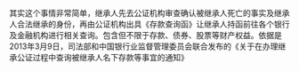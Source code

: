 其实这个事情非常简单，继承人先去公证机构审查确认被继承人死亡的事实及继承人合法继承的身份，再由公证机构出具《存款查询函》让继承人持函前往各个银行及金融机构进行相关查询。包含但不限于存款、债券、股票等财产权益。依据是2013年3月9日，司法部和中国银行业监督管理委员会联合发布的《关于在办理继承公证过程中查询被继承人名下存款等事宜的通知》






